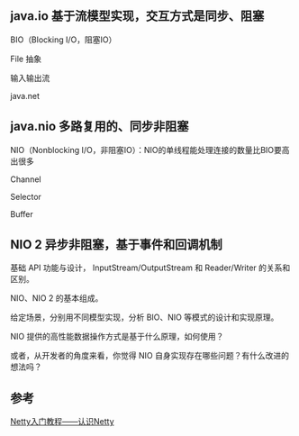 

## java.io 基于流模型实现，交互方式是同步、阻塞

BIO（Blocking I/O，阻塞IO）

File 抽象

输入输出流

 java.net



## java.nio 多路复用的、同步非阻塞

NIO（Nonblocking I/O，非阻塞IO）：NIO的单线程能处理连接的数量比BIO要高出很多

Channel

Selector

Buffer



## NIO 2 异步非阻塞，基于事件和回调机制





基础 API 功能与设计， InputStream/OutputStream 和 Reader/Writer 的关系和区别。

NIO、NIO 2 的基本组成。

给定场景，分别用不同模型实现，分析 BIO、NIO 等模式的设计和实现原理。

NIO 提供的高性能数据操作方式是基于什么原理，如何使用？

或者，从开发者的角度来看，你觉得 NIO 自身实现存在哪些问题？有什么改进的想法吗？



## 参考

[Netty入门教程——认识Netty](https://www.jianshu.com/p/b9f3f6a16911)

